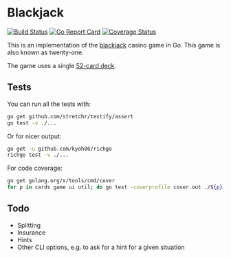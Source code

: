 Blackjack
=========

[![Build Status](https://travis-ci.org/hughgrigg/blackjack.svg?branch=master)](https://travis-ci.org/hughgrigg/blackjack)
[![Go Report Card](https://goreportcard.com/badge/github.com/hughgrigg/blackjack)](https://goreportcard.com/report/github.com/hughgrigg/blackjack)
[![Coverage Status](https://coveralls.io/repos/github/hughgrigg/blackjack/badge.svg?branch=master)](https://coveralls.io/github/hughgrigg/blackjack?branch=master)

This is an implementation of the
[blackjack](https://en.wikipedia.org/wiki/Blackjack) casino game in Go. This
game is also known as twenty-one.

The game uses a single
[52-card deck](https://en.wikipedia.org/wiki/Standard_52-card_deck).

## Tests

You can run all the tests with:

```bash
go get github.com/stretchr/testify/assert
go test -v ./...
```

Or for nicer output:

```bash
go get -u github.com/kyoh86/richgo
richgo test -v ./...
```

For code coverage:

```bash
go get golang.org/x/tools/cmd/cover
for p in cards game ui util; do go test -coverprofile cover.out ./${p}; done
```

## Todo

 - Splitting
 - Insurance
 - Hints
 - Other CLI options, e.g. to ask for a hint for a given situation
